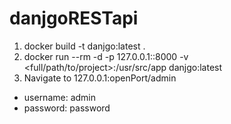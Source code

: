 # danjgoRESTapi

1. docker build -t danjgo:latest .
2. docker run --rm -d -p 127.0.0.1:<openPort>:8000 -v <full/path/to/project>:/usr/src/app danjgo:latest
3. Navigate to 127.0.0.1:openPort/admin
  - username: admin
  - password: password
